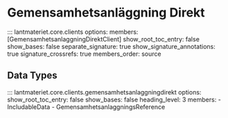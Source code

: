 # Gemensamhetsanläggning Direkt

::: lantmateriet.core.clients
    options:
      members: [GemensamhetsanlaggningDirektClient]
      show_root_toc_entry: false
      show_bases: false
      separate_signature: true
      show_signature_annotations: true
      signature_crossrefs: true
      members_order: source

## Data Types

::: lantmateriet.core.clients.gemensamhetsanlaggningdirekt
    options:
      show_root_toc_entry: false
      show_bases: false
      heading_level: 3
      members:
        - IncludableData
        - GemensamhetsanlaggningsReference

